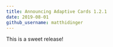 ```yaml
---
title: Announcing Adaptive Cards 1.2.1
date: 2019-08-01
github_username: matthidinger
---
```


This is a sweet release!